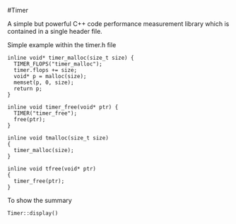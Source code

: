#Timer

A simple but powerful C++ code performance measurement library which is contained in a single header file.

Simple example within the timer.h file

```
inline void* timer_malloc(size_t size) {
  TIMER_FLOPS("timer_malloc");
  timer.flops += size;
  void* p = malloc(size);
  memset(p, 0, size);
  return p;
}

inline void timer_free(void* ptr) {
  TIMER("timer_free");
  free(ptr);
}

inline void tmalloc(size_t size)
{
  timer_malloc(size);
}

inline void tfree(void* ptr)
{
  timer_free(ptr);
}
```

To show the summary
```
Timer::display()
```

